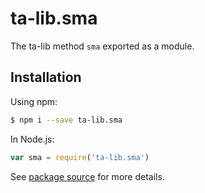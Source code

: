 # ta-lib.sma

The ta-lib method `sma` exported as a module.

## Installation

Using npm:
```bash
$ npm i --save ta-lib.sma
```

In Node.js:
```js
var sma = require('ta-lib.sma')
```

See [package source](https://github.com/WaiSiuKei/ta-lib/tree/master/ta-lib.sma) for more details.
